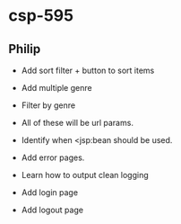 csp-595
=======

## Philip

* Add sort filter + button to sort items
* Add multiple genre
* Filter by genre
* All of these will be url params.

* Identify when <jsp:bean should be used.
* Add error pages.
* Learn how to output clean logging

* Add login page
* Add logout page